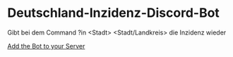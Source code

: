 # Deutschland-Inzidenz-Discord-Bot
Gibt bei dem Command ?in &lt;Stadt> &lt;Stadt/Landkreis> die Inzidenz wieder

[Add the Bot to your Server](https://discord.com/oauth2/authorize?client_id=824567577509625896&scope=bot&permissions=8)
